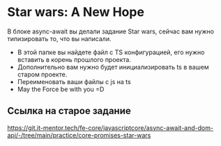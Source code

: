 # Star wars: A New Hope

В блоке async-await вы делали задание Star wars, сейчас вам нужно типизировать то, что вы написали.

- В этой папке вы найдете файл с TS конфигурацией, его нужно вставить в корень прошлого проекта.
- Дополнительно вам нужно будет инициализировать ts в вашем старом проекте.
- Переименовать ваши файлы с js на ts
- May the Force be with you =D

## Ссылка на старое задание

https://git.it-mentor.tech/fe-core/javascriptcore/async-await-and-dom-api/-/tree/main/practice/core-promises-star-wars
